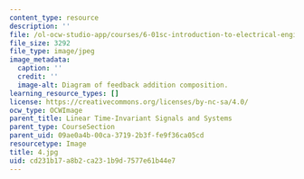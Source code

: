 ```yaml
---
content_type: resource
description: ''
file: /ol-ocw-studio-app/courses/6-01sc-introduction-to-electrical-engineering-and-computer-science-i-spring-2011/cd231b17a8b2ca231b9d7577e61b44e7_4.jpg
file_size: 3292
file_type: image/jpeg
image_metadata:
  caption: ''
  credit: ''
  image-alt: Diagram of feedback addition composition.
learning_resource_types: []
license: https://creativecommons.org/licenses/by-nc-sa/4.0/
ocw_type: OCWImage
parent_title: Linear Time-Invariant Signals and Systems
parent_type: CourseSection
parent_uid: 09ae0a4b-00ca-3719-2b3f-fe9f36ca05cd
resourcetype: Image
title: 4.jpg
uid: cd231b17-a8b2-ca23-1b9d-7577e61b44e7
---
```

